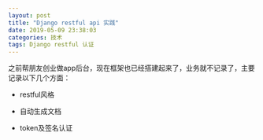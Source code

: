 ```yaml
---
layout: post
title: "Django restful api 实践"
date: 2019-05-09 23:38:03
categories: 技术
tags: Django restful 认证
---
```


之前帮朋友创业做app后台，现在框架也已经搭建起来了，业务就不记录了，主要记录以下几个方面：

* restful风格

* 自动生成文档

* token及签名认证
